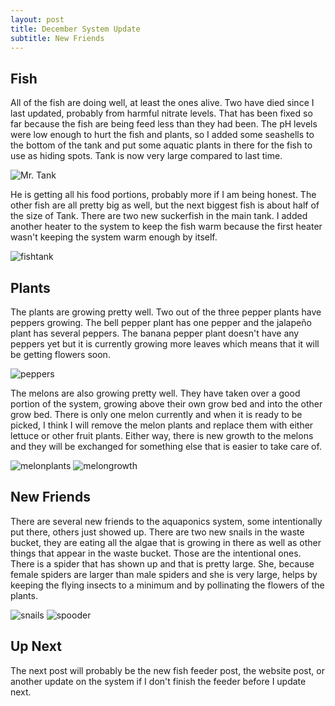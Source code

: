 ```yaml
---
layout: post
title: December System Update
subtitle: New Friends
---
```


## Fish

All of the fish are doing well, at least the ones alive. Two have died since I last updated, probably from harmful nitrate levels. That has been fixed so far because the fish are being feed less than they had been. The pH levels were low enough to hurt the fish and plants, so I added some seashells to the bottom of the tank and put some aquatic plants in there for the fish to use as hiding spots. Tank is now very large compared to last time.

<img src="https://trentonwagner.github.io/img/tatanka.jpeg" alt="Mr. Tank">

He is getting all his food portions, probably more if I am being honest. The other fish are all pretty big as well, but the next biggest fish is about half of the size of Tank. There are two new suckerfish in the main tank. I added another heater to the system to keep the fish warm because the first heater wasn't keeping the system warm enough by itself. 

<img src="https://trentonwagner.github.io/img/aquaponicssystem.jpeg" alt="fishtank">

## Plants

The plants are growing pretty well. Two out of the three pepper plants have peppers growing. The bell pepper plant has one pepper and the jalapeño plant has several peppers. The banana pepper plant doesn't have any peppers yet but it is currently growing more leaves which means that it will be getting flowers soon.

<img src="https://trentonwagner.github.io/img/peppers.jpeg" alt="peppers">

The melons are also growing pretty well. They have taken over a good portion of the system, growing above their own grow bed and into the other grow bed. There is only one melon currently and when it is ready to be picked, I think I will remove the melon plants and replace them with either lettuce or other fruit plants. Either way, there is new growth to the melons and they will be exchanged for something else that is easier to take care of.

<img src="https://trentonwagner.github.io/img/melons.jpeg" alt="melonplants">
<img src="https://trentonwagner.github.io/img/melongrowth.jpeg" alt="melongrowth">

## New Friends

There are several new friends to the aquaponics system, some intentionally put there, others just showed up. There are two new snails in the waste bucket, they are eating all the algae that is growing in there as well as other things that appear in the waste bucket. Those are the intentional ones. There is a spider that has shown up and that is pretty large. She, because female spiders are larger than male spiders and she is very large, helps by keeping the flying insects to a minimum and by pollinating the flowers of the plants.

<img src="https://trentonwagner.github.io/img/snails.jpeg" alt="snails">
<img src="https://trentonwagner.github.io/img/spooder.jpeg" alt="spooder">

## Up Next

The next post will probably be the new fish feeder post, the website post, or another update on the system if I don't finish the feeder before I update next.

